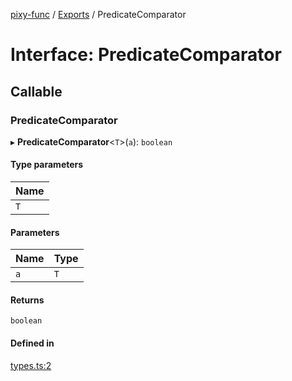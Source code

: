 [pixy-func](../README.md) / [Exports](../modules.md) / PredicateComparator

# Interface: PredicateComparator

## Callable

### PredicateComparator

▸ **PredicateComparator**<`T`\>(`a`): `boolean`

#### Type parameters

| Name |
| :------ |
| `T` |

#### Parameters

| Name | Type |
| :------ | :------ |
| `a` | `T` |

#### Returns

`boolean`

#### Defined in

[types.ts:2](https://github.com/vivianeflowt/pixy-fn/blob/5490830/src/types.ts#L2)
